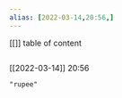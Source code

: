 ```yaml
---
alias: [2022-03-14,20:56,]
---
```

[[]]
table of content
```toc
```

[[2022-03-14]] 20:56

```query
"rupee"
```